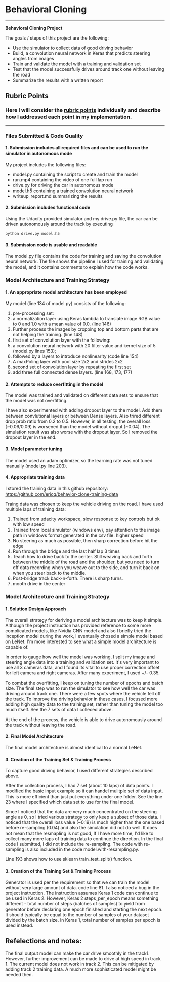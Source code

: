 # **Behavioral Cloning** 

---

**Behavioral Cloning Project**

The goals / steps of this project are the following:
* Use the simulator to collect data of good driving behavior
* Build, a convolution neural network in Keras that predicts steering angles from images
* Train and validate the model with a training and validation set
* Test that the model successfully drives around track one without leaving the road
* Summarize the results with a written report


## Rubric Points
### Here I will consider the [rubric points](https://review.udacity.com/#!/rubrics/432/view) individually and describe how I addressed each point in my implementation.  

---
### Files Submitted & Code Quality

#### 1. Submission includes all required files and can be used to run the simulator in autonomous mode

My project includes the following files:
* model.py containing the script to create and train the model
* run.mp4 containing the video of one full lap run
* drive.py for driving the car in autonomous mode
* model.h5 containing a trained convolution neural network 
* writeup_report.md summarizing the results


#### 2. Submission includes functional code
Using the Udacity provided simulator and my drive.py file, the car can be driven autonomously around the track by executing 
```sh
python drive.py model.h5
```

#### 3. Submission code is usable and readable

The model.py file contains the code for training and saving the convolution neural network. The file shows the pipeline I used for training and validating the model, and it contains comments to explain how the code works.

### Model Architecture and Training Strategy

#### 1. An appropriate model architecture has been employed

My model (line 134 of model.py) consists of the following:
1. pre-processing set:
  1. a normalization layer using Keras lambda to translate image RGB value to 0 and 1.0 with a mean value of 0.0. (line 146)
  2. Further process the images by cropping top and bottom parts that are not helping the training. (line 148)
2. first set of convolution layer with the following:
  1. a convolution neural network with 20 filter value and kernel size of 5 (model.py lines 153); 
  2. followed by a layers to introduce nonlinearity (code line 154)
  3. A maxPoling layer with pool size 2x2 and strides 2x2
3. second set of convolution layer by repeating the first set
4. add three full connected dense layers. (line 168, 173, 177)


#### 2. Attempts to reduce overfitting in the model

The model was trained and validated on different data sets to ensure that the model was not overfitting. 

I have also experimented with adding dropout layer to the model. Add them between convlutional layers or between Dense layers. Also trired different drop prob ratio from 0.2 to 0.5. However, in all testing, the overall loss (~0.06/0.09) is worsened than the model without droput (~0.04). The simulation result was also worse with the dropout layer. So I removed the dropout layer in the end.

#### 3. Model parameter tuning

The model used an adam optimizer, so the learning rate was not tuned manually (model.py line 203).

#### 4. Appropriate training data
I stored the training data in this github repository: https://github.com/ericq/behavior-clone-training-data

Traing data was chosen to keep the vehicle driving on the road. I have used multiple laps of training data: 
1. Trained from udacity workspace, slow response to key controls but ok with low speed
2. Trained from local simulator (windows env), pay attention to the image path in windows format generated in the csv file. higher speed
3. No steering as much as possible, then sharp correction before hit the edge
4. Run through the bridge and the last half lap 3 times
5. Teach how to drive back to the center.  Still weaving back and forth between the middle of the road and the shoulder, but you need to turn off data recording when you weave out to the side, and turn it back on when you steer back to the middle.
6. Post-bridge track back-n-forth. There is sharp turns.
7. mooth drive in the center


### Model Architecture and Training Strategy

#### 1. Solution Design Approach

The overall strategy for deriving a model architecture was to keep it simple. Although the project instruction has provided reference to some more complicated models, like Nvidia CNN model and also I briefly tried the inception model during the work, I eventually chosed a simple model based on LeNet. I'm more interested to see what a simple model architecture is capable of. 

In order to gauge how well the model was working, I split my image and steering angle data into a training and validation set. It's very important to use all 3 cameras data, and I found its vital to use proper correction offset for left camera and right cameras. After many experiment, I used +/- 0.35. 

To combat the overfitting, I keep on tuning the number of epochs and batch size. 
The final step was to run the simulator to see how well the car was driving around track one. There were a few spots where the vehicle fell off the track. To improve the driving behavior in these cases, I focused more adding high quality data to the training set, rather than tuning the model too much itself. See the 7 sets of data I colleced above.  

At the end of the process, the vehicle is able to drive autonomously around the track without leaving the road.

#### 2. Final Model Architecture

The final model architecture is almost identical to a normal LeNet.


#### 3. Creation of the Training Set & Training Process

To capture good driving behavior, I used different strategies described above. 

After the collection process, I had 7 set (about 10 laps) of data points. I modified the basic input example so it can handel mulitple set of data input. This is more efficient than just put everything under one folder. See the line 23 where I specified which data set to use for the final model. 

Since I noticed that the data are very much concentrated on the steering angle as 0, so I tried various strategy to only keep a subset of those data. I noticed that the overall loss value (~0.19) is much higher than the one based before re-sampling (0.04) and also the simulation did not do well. It does not mean that the resmapling is not good, If I have more time, I'd like to collect many more laps of training data to continue the direction. In the final code I submitted, I did not include the re-sampling. The code with re-sampling is also included in the code model.with-resampling.py. 

Line 193 shows how to use sklearn train_test_split() function.

#### 3. Creation of the Training Set & Training Process
Generator is used per the requirement so that we can train the model without very large amount of data. code line 81. I also noticed a bug in the project instruction. The instruction assumes Keras 1 code can continue to be used in Keras 2. However, Keras 2 steps_per_epoch means something different - total number of steps (batches of samples) to yield from generator before declaring one epoch finished and starting the next epoch. It should typically be equal to the number of samples of your dataset divided by the batch size. In Keras 1, total number of samples per epoch is used instead.

## Refelections and notes:
The final output model can make the car drive smoothly in the track1. However, further improvement can be made to drive at high speed in track 1. The current model does not work in track 2. This can be mitigated by adding track 2 training data. A much more sophisticated model might be needed then.

